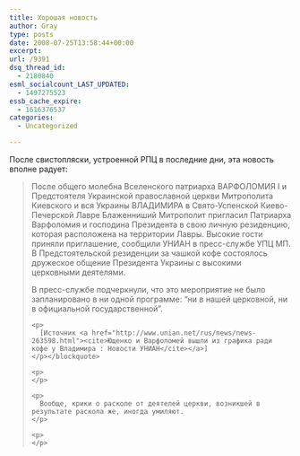 ```yaml
---
title: Хорошая новость
author: Gray
type: posts
date: 2008-07-25T13:58:44+00:00
excerpt:
url: /9391
dsq_thread_id:
  - 2180840
esml_socialcount_LAST_UPDATED:
  - 1497275523
essb_cache_expire:
  - 1616376537
categories:
  - Uncategorized

---
```








После свистопляски, устроенной РПЦ в последние дни, эта новость вполне радует:

<blockquote cite="http://www.unian.net/rus/news/news-263598.html">
  <p>
    После общего молебна Вселенского патриарха ВАРФОЛОМИЯ І и Предстоятеля Украинской православной церкви Митрополита Киевского и вся Украины ВЛАДИМИРА в Свято-Успенской Киево-Печерской Лавре Блаженниший Митрополит пригласил Патриарха Варфоломия и господина Президента в свою личную резиденцию, которая расположена на территории Лавры. Высокие гости приняли приглашение, сообщили УНИАН в пресс-службе УПЦ МП. В Предстоятельской резиденции за чашкой кофе состоялось дружеское общение Президента Украины с высокими церковными деятелями.
  </p>
  
  <p>
    <p>
      В пресс-службе подчеркнули, что это мероприятие не было запланировано в ни одной программе: “ни в нашей церковной, ни в официальной государственной”.
    </p>
    
    <p>
      [Источник <a href="http://www.unian.net/rus/news/news-263598.html"><cite>Ющенко и Варфоломей вышли из графика ради кофе у Владимира : Новости УНИАН</cite></a>]
    </p></blockquote> 
    
    <p>
    </p>
    
    <p>
      Вообще, крики о расколе от деятелей церкви, возникшей в результате раскола же, иногда умиляют.
    </p>
    
    <p>
    </p>